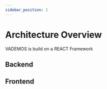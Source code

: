 ```yaml
---
sidebar_position: 2
---
```


# Architecture Overview

VADEMOS is build on a REACT Framework 

## Backend

## Frontend
